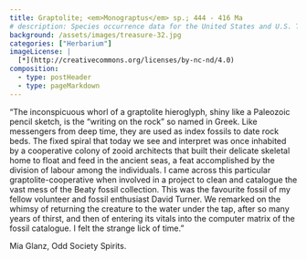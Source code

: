 ```yaml
---
title: Graptolite; <em>Monograptus</em> sp.; 444 - 416 Ma
# description: Species occurrence data for the United States and U.S. Territories.
background: /assets/images/treasure-32.jpg
categories: ["Herbarium"]
imageLicense: |
  [*](http://creativecommons.org/licenses/by-nc-nd/4.0)
composition:
  - type: postHeader
  - type: pageMarkdown
---
```


“The inconspicuous whorl of a graptolite hieroglyph, shiny like a Paleozoic pencil sketch, is the “writing on the rock” so named in Greek. Like messengers from deep time, they are used as index fossils to date rock beds. The fixed spiral that today we see and interpret was once inhabited by a cooperative colony of zooid architects that built their delicate skeletal home to float and feed in the ancient seas, a feat accomplished by the division of labour among the individuals. I came across this particular graptolite-cooperative when involved in a project to clean and catalogue the vast mess of the Beaty fossil collection. This was the favourite fossil of my fellow volunteer and fossil enthusiast David Turner. We remarked on the whimsy of returning the creature to the water under the tap, after so many years of thirst, and then of entering its vitals into the computer matrix of the fossil catalogue. I felt the strange lick of time.”

Mia Glanz, Odd Society Spirits.